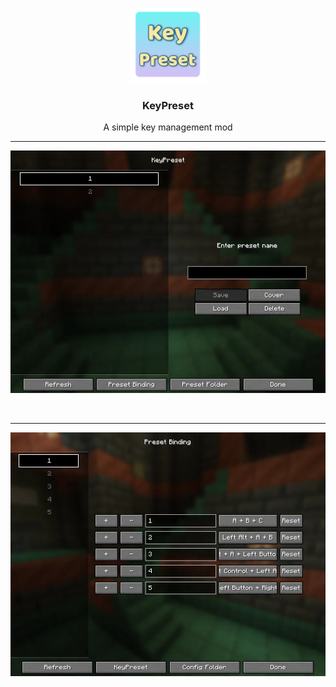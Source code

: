 <p align="center">
  <a href="https://github.com/Memory-Yzf/KeyPreset">
    <img src="https://github.com/Memory-Yzf/KeyPreset/blob/main/Assets/LOGO.png" alt="Logo" width="120" height="120">
  </a>

<h3 align="center">KeyPreset</h3>

<div align="center">
  A simple key management mod
  <br/>
</div>

---
![KeyBindsScreen](https://github.com/Memory-Yzf/KeyPreset/blob/main/Assets/PresetScreen.png)

<br/>

---
![KeyPresetScreen](https://github.com/Memory-Yzf/KeyPreset/blob/main/Assets/BindingScreen.png)
